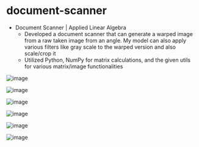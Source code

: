 # document-scanner

* Document Scanner | Applied Linear Algebra
  * Developed a document scanner that can generate a warped image from a raw taken image from an angle. My model can also apply various filters like gray scale to the warped version and also scale/crop it
  * Utilized Python, NumPy for matrix calculations, and the given utils for various matrix/image functionalities 

![image](https://github.com/amirbelbasi/document-scanner/assets/58425120/cc00168d-664d-4351-a865-7b7cecb53182)

![image](https://github.com/amirbelbasi/document-scanner/assets/58425120/b32184ab-4f5c-4604-bc33-74bee8592337)

![image](https://github.com/amirbelbasi/document-scanner/assets/58425120/1840df82-4396-4be7-9a54-44f7d2bc1aaa)

![image](https://github.com/amirbelbasi/document-scanner/assets/58425120/0e0f6606-a15e-43c4-b8d6-f1b3981dc1eb)

![image](https://github.com/amirbelbasi/document-scanner/assets/58425120/109bbe5c-64a5-4968-b809-b453c324a325)

![image](https://github.com/amirbelbasi/document-scanner/assets/58425120/526e6cf0-3925-437a-8248-47ddcb35b34f)
